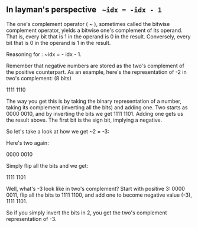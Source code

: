 ## In layman's perspective ` ~idx = -idx - 1`


The one's complement operator ( ~ ), sometimes called the bitwise complement operator, yields a bitwise one's complement of its operand. That is, every bit that is 1 in the operand is 0 in the result. Conversely, every bit that is 0 in the operand is 1 in the result.


Reasoning for : ~idx = - idx - 1. 

Remember that negative numbers are stored as the two's complement of the positive counterpart. As an example, here's the representation of -2 in two's complement: (8 bits)

1111 1110

The way you get this is by taking the binary representation of a number, taking its complement (inverting all the bits) and adding one. Two starts as 0000 0010, and by inverting the bits we get 1111 1101. Adding one gets us the result above. The first bit is the sign bit, implying a negative.

So let's take a look at how we get ~2 = -3:

Here's two again:

0000 0010

Simply flip all the bits and we get:

1111 1101

Well, what's -3 look like in two's complement? Start with positive 3: 0000 0011, flip all the bits to 1111 1100, and add one to become negative value (-3), 1111 1101.

So if you simply invert the bits in 2, you get the two's complement representation of -3.